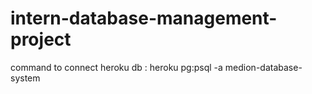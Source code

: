 # intern-database-management-project

command to connect heroku db : heroku pg:psql -a medion-database-system

